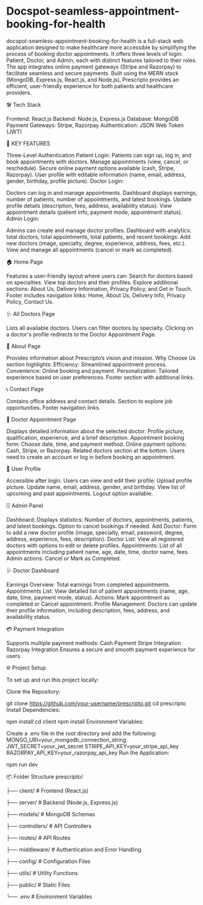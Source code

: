 # Docspot-seamless-appointment-booking-for-health
docspot-seamless-appointment-booking-for-health is a full-stack web application designed to make healthcare more accessible by simplifying the process of booking doctor appointments. It offers three levels of login: Patient, Doctor, and Admin, each with distinct features tailored to their roles. The app integrates online payment gateways (Stripe and Razorpay) to facilitate seamless and secure payments. Built using the MERN stack (MongoDB, Express.js, React.js, and Node.js), Prescripto provides an efficient, user-friendly experience for both patients and healthcare providers.

🛠 Tech Stack

Frontend: React.js Backend: Node.js, Express.js Database: MongoDB Payment Gateways: Stripe, Razorpay Authentication: JSON Web Token (JWT)

🔑 KEY FEATURES

Three-Level Authentication Patient Login:
Patients can sign up, log in, and book appointments with doctors. Manage appointments (view, cancel, or reschedule). Secure online payment options available (cash, Stripe, Razorpay). User profile with editable information (name, email, address, gender, birthday, profile picture). Doctor Login:

Doctors can log in and manage appointments. Dashboard displays earnings, number of patients, number of appointments, and latest bookings. Update profile details (description, fees, address, availability status). View appointment details (patient info, payment mode, appointment status). Admin Login:

Admins can create and manage doctor profiles. Dashboard with analytics: total doctors, total appointments, total patients, and recent bookings. Add new doctors (image, specialty, degree, experience, address, fees, etc.). View and manage all appointments (cancel or mark as completed).

🏠 Home Page

Features a user-friendly layout where users can: Search for doctors based on specialties. View top doctors and their profiles. Explore additional sections: About Us, Delivery Information, Privacy Policy, and Get in Touch. Footer includes navigation links: Home, About Us, Delivery Info, Privacy Policy, Contact Us.

🩺 All Doctors Page

Lists all available doctors. Users can filter doctors by specialty. Clicking on a doctor's profile redirects to the Doctor Appointment Page.

📄 About Page

Provides information about Prescripto’s vision and mission. Why Choose Us section highlights: Efficiency: Streamlined appointment process. Convenience: Online booking and payment. Personalization: Tailored experience based on user preferences. Footer section with additional links.

📞 Contact Page

Contains office address and contact details. Section to explore job opportunities. Footer navigation links.

📅 Doctor Appointment Page

Displays detailed information about the selected doctor: Profile picture, qualification, experience, and a brief description. Appointment booking form: Choose date, time, and payment method. Online payment options: Cash, Stripe, or Razorpay. Related doctors section at the bottom. Users need to create an account or log in before booking an appointment.

👤 User Profile

Accessible after login. Users can view and edit their profile: Upload profile picture. Update name, email, address, gender, and birthday. View list of upcoming and past appointments. Logout option available.

🗄 Admin Panel

Dashboard: Displays statistics: Number of doctors, appointments, patients, and latest bookings. Option to cancel bookings if needed. Add Doctor: Form to add a new doctor profile (image, specialty, email, password, degree, address, experience, fees, description). Doctor List: View all registered doctors with options to edit or delete profiles. Appointments: List of all appointments including patient name, age, date, time, doctor name, fees. Admin actions: Cancel or Mark as Completed.

🩺 Doctor Dashboard

Earnings Overview: Total earnings from completed appointments. Appointments List: View detailed list of patient appointments (name, age, date, time, payment mode, status). Actions: Mark appointment as completed or Cancel appointment. Profile Management: Doctors can update their profile information, including description, fees, address, and availability status.

💳 Payment Integration

Supports multiple payment methods: Cash Payment Stripe Integration Razorpay Integration Ensures a secure and smooth payment experience for users.

🌐 Project Setup

To set up and run this project locally:

Clone the Repository:

git clone https://github.com/your-username/prescripto.git cd prescripto Install Dependencies:

npm install cd client npm install Environment Variables:

Create a .env file in the root directory and add the following: MONGO_URI=your_mongodb_connection_string JWT_SECRET=your_jwt_secret STRIPE_API_KEY=your_stripe_api_key RAZORPAY_API_KEY=your_razorpay_api_key Run the Application:

npm run dev

📦 Folder Structure prescripto/

├── client/ # Frontend (React.js)

├── server/ # Backend (Node.js, Express.js)

├── models/ # MongoDB Schemas

├── controllers/ # API Controllers

├── routes/ # API Routes

├── middleware/ # Authentication and Error Handling

├── config/ # Configuration Files

├── utils/ # Utility Functions

├── public/ # Static Files

└── .env # Environment Variables
